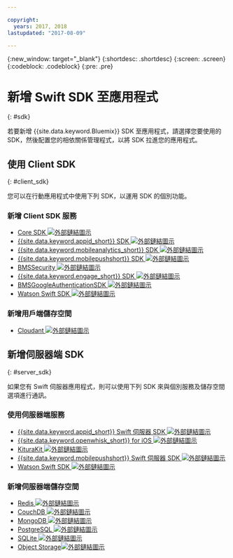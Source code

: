 ```yaml
---

copyright:
  years: 2017, 2018
lastupdated: "2017-08-09"

---
```

{:new_window: target="_blank"}
{:shortdesc: .shortdesc}
{:screen: .screen}
{:codeblock: .codeblock}
{:pre: .pre}

# 新增 Swift SDK 至應用程式
{: #sdk}

若要新增 {{site.data.keyword.Bluemix}} SDK 至應用程式，請選擇您要使用的 SDK，然後配置您的相依關係管理程式，以將 SDK 拉進您的應用程式。

## 使用 Client SDK
{: #client_sdk}

您可以在行動應用程式中使用下列 SDK，以運用 SDK 的個別功能。

### 新增 Client SDK 服務
- [Core SDK ![外部鏈結圖示](../icons/launch-glyph.svg "外部鏈結圖示")](https://github.com/ibm-bluemix-mobile-services/bms-clientsdk-swift-core)
- [{{site.data.keyword.appid_short}} SDK ![外部鏈結圖示](../icons/launch-glyph.svg "外部鏈結圖示")](https://github.com/ibm-cloud-security/appid-clientsdk-swift)
- [{{site.data.keyword.mobileanalytics_short}} SDK ![外部鏈結圖示](../icons/launch-glyph.svg "外部鏈結圖示")](https://github.com/ibm-bluemix-mobile-services/bms-clientsdk-swift-analytics)
- [{{site.data.keyword.mobilepushshort}} SDK ![外部鏈結圖示](../icons/launch-glyph.svg "外部鏈結圖示")](https://github.com/ibm-bluemix-mobile-services/bms-clientsdk-swift-push)
- [BMSSecurity ![外部鏈結圖示](../icons/launch-glyph.svg "外部鏈結圖示")](https://github.com/ibm-bluemix-mobile-services/bms-clientsdk-swift-security)
- [{{site.data.keyword.engage_short}} SDK ![外部鏈結圖示](../icons/launch-glyph.svg "外部鏈結圖示")](https://github.com/ibm-bluemix-mobile-services/bms-clientsdk-swift-applaunch)
- [BMSGoogleAuthenticationSDK ![外部鏈結圖示](../icons/launch-glyph.svg "外部鏈結圖示")](https://github.com/ibm-bluemix-mobile-services/bms-clientsdk-swift-security-googleauthentication)
- [Watson Swift SDK ![外部鏈結圖示](../icons/launch-glyph.svg "外部鏈結圖示")](https://github.com/watson-developer-cloud/swift-sdk)

### 新增用戶端儲存空間
- [Cloudant ![外部鏈結圖示](../icons/launch-glyph.svg "外部鏈結圖示")](https://github.com/cloudant/swift-cloudant)

## 新增伺服器端 SDK
{: #server_sdk}

如果您有 Swift 伺服器應用程式，則可以使用下列 SDK 來與個別服務及儲存空間選項進行通訊。

### 使用伺服器端服務
- [{{site.data.keyword.appid_short}} Swift 伺服器 SDK ![外部鏈結圖示](../icons/launch-glyph.svg "外部鏈結圖示")](https://github.com/ibm-cloud-security/appid-serversdk-swift)
- [{{site.data.keyword.openwhisk_short}} for iOS ![外部鏈結圖示](../icons/launch-glyph.svg "外部鏈結圖示")](https://console.bluemix.net/openwhisk/learn/ios-sdk)
- [KituraKit ![外部鏈結圖示](../icons/launch-glyph.svg "外部鏈結圖示")](https://github.com/IBM-Swift/KituraKit)
- [{{site.data.keyword.mobilepushshort}} Swift 伺服器 SDK ![外部鏈結圖示](../icons/launch-glyph.svg "外部鏈結圖示")](https://github.com/ibm-bluemix-mobile-services/bms-pushnotifications-serversdk-swift)
- [Watson Swift SDK ![外部鏈結圖示](../icons/launch-glyph.svg "外部鏈結圖示")](https://github.com/watson-developer-cloud/swift-sdk)

### 新增伺服器端儲存空間
- [Redis ![外部鏈結圖示](../icons/launch-glyph.svg "外部鏈結圖示")](https://github.com/IBM-Swift/Kitura-redis)
- [CouchDB ![外部鏈結圖示](../icons/launch-glyph.svg "外部鏈結圖示")](https://github.com/IBM-Swift/Kitura-CouchDB)
- [MongoDB ![外部鏈結圖示](../icons/launch-glyph.svg "外部鏈結圖示")](https://github.com/OpenKitten/MongoKitten)
- [PostgreSQL ![外部鏈結圖示](../icons/launch-glyph.svg "外部鏈結圖示")](https://github.com/IBM-Swift/Swift-Kuery-PostgreSQL)
- [SQLite ![外部鏈結圖示](../icons/launch-glyph.svg "外部鏈結圖示")](https://github.com/IBM-Swift/Swift-Kuery-SQLite)
- [Object Storage![外部鏈結圖示](../icons/launch-glyph.svg "外部鏈結圖示")](https://github.com/ibm-bluemix-mobile-services/bluemix-objectstorage-serversdk-swift)

